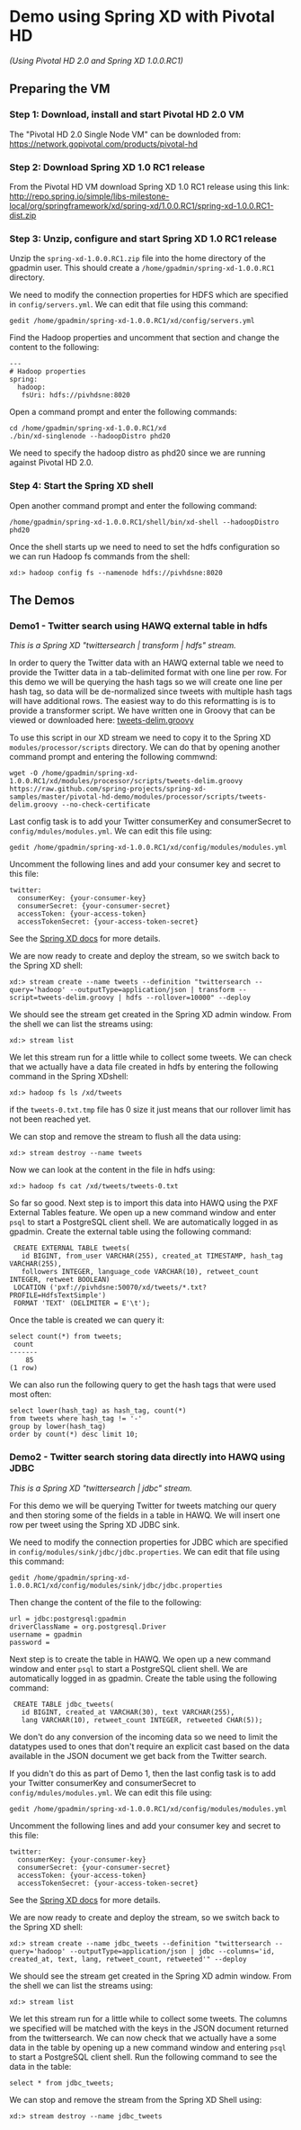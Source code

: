 # Demo using Spring XD with Pivotal HD

_(Using Pivotal HD 2.0 and Spring XD 1.0.0.RC1)_

## Preparing the VM

### Step 1: Download, install and start Pivotal HD 2.0 VM

The "Pivotal HD 2.0 Single Node VM" can be downloded from: 
https://network.gopivotal.com/products/pivotal-hd

### Step 2: Download Spring XD 1.0 RC1 release

From the Pivotal HD VM download Spring XD 1.0 RC1 release using this link: 
http://repo.spring.io/simple/libs-milestone-local/org/springframework/xd/spring-xd/1.0.0.RC1/spring-xd-1.0.0.RC1-dist.zip

### Step 3: Unzip, configure and start Spring XD 1.0 RC1 release

Unzip the `spring-xd-1.0.0.RC1.zip` file into the home directory of the gpadmin user. This should create 
a `/home/gpadmin/spring-xd-1.0.0.RC1` directory.

We need to modify the connection properties for HDFS which are specified in `config/servers.yml`. We can edit that file using this command:

    gedit /home/gpadmin/spring-xd-1.0.0.RC1/xd/config/servers.yml

Find the Hadoop properties and uncomment that section and change the content to the following:

```
---
# Hadoop properties
spring:
  hadoop:
   fsUri: hdfs://pivhdsne:8020
```

Open a command prompt and enter the following commands:

    cd /home/gpadmin/spring-xd-1.0.0.RC1/xd
    ./bin/xd-singlenode --hadoopDistro phd20

We need to specify the hadoop distro as phd20 since we are running against Pivotal HD 2.0.

### Step 4: Start the Spring XD shell

Open another command prompt and enter the following command:

    /home/gpadmin/spring-xd-1.0.0.RC1/shell/bin/xd-shell --hadoopDistro phd20
    
Once the shell starts up we need to need to set the hdfs configuration so we can run Hadoop fs commands from the shell:

    xd:> hadoop config fs --namenode hdfs://pivhdsne:8020
    

## The Demos

### Demo1 - Twitter search using HAWQ external table in hdfs

*This is a Spring XD "twittersearch | transform | hdfs" stream.*

In order to query the Twitter data with an HAWQ external table we need to provide the Twitter data in a 
tab-delimited format with one line per row. For this demo we will be querying the hash tags so we will create one 
line per hash tag, so data will be de-normalized since tweets with multiple hash tags will have additional rows. 
The easiest way to do this reformatting is is to provide a transformer script. We have written one in Groovy that can 
be viewed or downloaded here: 
[tweets-delim.groovy](https://raw.github.com/spring-projects/spring-xd-samples/master/pivotal-hd-demo/modules/processor/scripts/tweets-delim.groovy)

To use this script in our XD stream we need to copy it to the Spring XD `modules/processor/scripts` directory. We can do that 
by opening another command prompt and entering the following commwnd:

    wget -O /home/gpadmin/spring-xd-1.0.0.RC1/xd/modules/processor/scripts/tweets-delim.groovy https://raw.github.com/spring-projects/spring-xd-samples/master/pivotal-hd-demo/modules/processor/scripts/tweets-delim.groovy --no-check-certificate

Last config task is to add your Twitter consumerKey and consumerSecret to `config/mdules/modules.yml`. We can edit this file using:

    gedit /home/gpadmin/spring-xd-1.0.0.RC1/xd/config/modules/modules.yml
    
Uncomment the following lines and add your consumer key and secret to this file:

```
twitter:
  consumerKey: {your-consumer-key}
  consumerSecret: {your-consumer-secret}
  accessToken: {your-access-token}
  accessTokenSecret: {your-access-token-secret}
```

See the [Spring XD docs](https://github.com/spring-projects/spring-xd/wiki/Sources#wiki-twitter-search) for more details.

We are now ready to create and deploy the stream, so we switch back to the Spring XD shell:

    xd:> stream create --name tweets --definition "twittersearch --query='hadoop' --outputType=application/json | transform --script=tweets-delim.groovy | hdfs --rollover=10000" --deploy

We should see the stream get created in the Spring XD admin window. From the shell we can list the streams using:

    xd:> stream list
    
We let this stream run for a little while to collect some tweets. We can check that we actually have a data file created
in hdfs by entering the following command in the Spring XDshell:

    xd:> hadoop fs ls /xd/tweets

if the `tweets-0.txt.tmp` file has 0 size it just means that our rollover limit has not been reached yet.

We can stop and remove the stream to flush all the data using:

    xd:> stream destroy --name tweets
    
Now we can look at the content in the file in hdfs using:

    xd:> hadoop fs cat /xd/tweets/tweets-0.txt
    
So far so good. Next step is to import this data into HAWQ using the PXF External Tables feature. We open up a new command window
and enter `psql` to start a PostgreSQL client shell. We are automatically logged in as gpadmin. Create the external table using the 
following command:

     CREATE EXTERNAL TABLE tweets(
       id BIGINT, from_user VARCHAR(255), created_at TIMESTAMP, hash_tag VARCHAR(255), 
       followers INTEGER, language_code VARCHAR(10), retweet_count INTEGER, retweet BOOLEAN) 
     LOCATION ('pxf://pivhdsne:50070/xd/tweets/*.txt?PROFILE=HdfsTextSimple') 
     FORMAT 'TEXT' (DELIMITER = E'\t');

Once the table is created we can query it:

    select count(*) from tweets;
     count
    -------
        85
    (1 row)
     
We can also run the following query to get the hash tags that were used most often:

    select lower(hash_tag) as hash_tag, count(*) 
    from tweets where hash_tag != '-' 
    group by lower(hash_tag) 
    order by count(*) desc limit 10;


### Demo2 - Twitter search storing data directly into HAWQ using JDBC

*This is a Spring XD "twittersearch | jdbc" stream.*

For this demo we will be querying Twitter for tweets matching our query and then storing some of the fields in a table in
HAWQ. We will insert one row per tweet using the Spring XD JDBC sink.

We need to modify the connection properties for JDBC which are specified in `config/modules/sink/jdbc/jdbc.properties`. We can edit that file 
using this command:

    gedit /home/gpadmin/spring-xd-1.0.0.RC1/xd/config/modules/sink/jdbc/jdbc.properties

Then change the content of the file to the following:

```
url = jdbc:postgresql:gpadmin
driverClassName = org.postgresql.Driver
username = gpadmin
password =
```

Next step is to create the table in HAWQ. We open up a new command window and enter `psql` to start a PostgreSQL client 
shell. We are automatically logged in as gpadmin. Create the table using the following command:

     CREATE TABLE jdbc_tweets(
       id BIGINT, created_at VARCHAR(30), text VARCHAR(255), 
       lang VARCHAR(10), retweet_count INTEGER, retweeted CHAR(5)); 

We don't do any conversion of the incoming data so we need to limit the datatypes used to ones that don't require an explicit cast based on the data 
available in the JSON document we get back from the Twitter search.

If you didn't do this as part of Demo 1, then the last config task is to add your Twitter consumerKey and consumerSecret to `config/mdules/modules.yml`. We can edit this file using:

    gedit /home/gpadmin/spring-xd-1.0.0.RC1/xd/config/modules/modules.yml
    
Uncomment the following lines and add your consumer key and secret to this file:

```
twitter:
  consumerKey: {your-consumer-key}
  consumerSecret: {your-consumer-secret}
  accessToken: {your-access-token}
  accessTokenSecret: {your-access-token-secret}
```
    
See the [Spring XD docs](https://github.com/spring-projects/spring-xd/wiki/Sources#wiki-twitter-search) for more details.

We are now ready to create and deploy the stream, so we switch back to the Spring XD shell:

    xd:> stream create --name jdbc_tweets --definition "twittersearch --query='hadoop' --outputType=application/json | jdbc --columns='id, created_at, text, lang, retweet_count, retweeted'" --deploy

We should see the stream get created in the Spring XD admin window. From the shell we can list the streams using:

    xd:> stream list
    
We let this stream run for a little while to collect some tweets. The columns we specified will be matched with the keys in the JSON document
returned from the twittersearch. We can now check that we actually have a some data in the table by opening up a new 
command window and entering `psql` to start a PostgreSQL client shell. Run the following command to see the data in 
the table:

    select * from jdbc_tweets;
     
We can stop and remove the stream from the Spring XD Shell using:

    xd:> stream destroy --name jdbc_tweets


